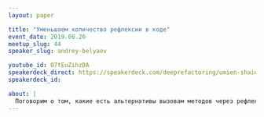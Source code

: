 ```yaml
---
layout: paper

title: "Уменьшаем количество рефлексии в коде"
event_date: 2019.06.26
meetup_slug: 44
speaker_slug: andrey-belyaev

youtube_id: O7tEuZihzDA
speakerdeck_direct: https://speakerdeck.com/deeprefactoring/umien-shaiem-kolichiestvo-rieflieksii-v-kodie
speakerdeck_id:

about: |
  Поговорим о том, какие есть альтернативы вызовам методов через рефлексию и почему важно уменьшать количество рефлексивных вызовов в коде. Рассмотрим пример кодогенерации, а также использование механизма LambdaMetafactory. Также сделаем небольшой микробенчмарк, который позволит нам сравнить разные способы вызова метода класса.
---
```

